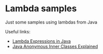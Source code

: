 # Lambda samples
Just some samples using lambdas from Java

Useful links:
- [Lambda Expressions in Java](https://www.youtube.com/watch?v=tj5sLSFjVj4)
- [Java Anonymous Inner Classes Explained](https://www.youtube.com/watch?v=DwtPWZn6T1A)
